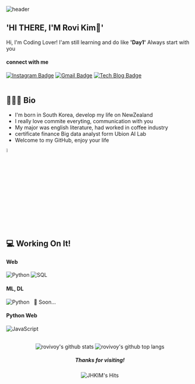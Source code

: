 ![header](https://capsule-render.vercel.app/api?type=waving&color=auto&height=300&section=header&text=rovivoy88%22&fontSize=90)

'HI THERE, I'M Rovi Kim👋'
-------
	   
Hi, I'm Coding Lover! I'am still learning and do like **'Day1'**
Always start with you


#### connect with me
[![Instagram Badge](https://img.shields.io/badge/Instagram-dd2a7b?style=flat-square&logo=Instagram&logoColor=white)](https://www.instagram.com/rovivoy/)
[![Gmail Badge](https://img.shields.io/badge/Gmail-4285f4?style=flat-square&logo=Gmail&logoColor=white&link=mailto:abcrang@gmail.com)](mailto:gyjh486@gmail.com)
[![Tech Blog Badge](http://img.shields.io/badge/-Tech%20blog-black?style=flat-square&logo=github&link={link})](https://rovivoy88.github.io/)
<br/>
<br/>
## 🙇🏻‍♂️ Bio

- I'm born in South Korea, develop my life on NewZealand
- I really love commite everyting, communication with you
- My major was english literature, had worked in coffee industry 
- certificate finance Big data analyst form Ubion AI Lab
- Welcome to my GitHub, enjoy your life
<div align=left>
    <img alt="" src="https://simpleicons.org/icons/buymeacoffee.svg" width=5%>  
        
</div>
<br/>
  
  
## 💻 Working On It!


#### Web
<div align=left>     
    <img alt="Python" src="https://img.shields.io/badge/python%20-%2314354C.svg?&style=flat-square&logo=python&logoColor=white"/>    
    <img alt="SQL" src="https://img.shields.io/badge/MySQL-005C84?style=flat-square&logo=mysql&logoColor=white"/>      
</div>

#### ML, DL

<div align=left>
    <img alt="Python" src="https://img.shields.io/badge/python%20-%2314354C.svg?&style=flat-square&logo=python&logoColor=white"/>    
    <img alt="" src="https://img.shields.io/badge/Numpy-777BB4?style=flat-square&logo=numpy&logoColor=white">
    <img alt="" src="https://img.shields.io/badge/Pandas-2C2D72?style=flat-square&logo=pandas&logoColor=white">
    <img alt="" src="https://img.shields.io/badge/scikit_learn-F7931E?style=flat-
</div>
<br/>
  
 
## 🐣 Soon...

#### Python Web
<div align=left>
	<img alt="JavaScript" src="https://img.shields.io/badge/javascript%20-%23323330.svg?&style=flat-square&logo=javascript&logoColor=%23F7DF1E"/>
	<img alt="" src="https://img.shields.io/badge/Flask-000000?style=flat-square&logo=flask&logoColor=white">
	<img alt="" src="https://img.shields.io/badge/Django-092E20?style=flat-square&logo=django&logoColor=green">
</div>
<br/>

<div align=center>

![rovivoy's github stats](https://github-readme-stats.vercel.app/api?username=rovivoy88&theme=react&show_icons=true,prs&cache_seconds=1800)
![rovivoy's github top langs](https://github-readme-stats.vercel.app/api/top-langs/?username=HAERANGMAN&theme=react&show_icons=true)
</div>

<div align=center>
	
##### Thanks for visiting!
![JHKIM's Hits](https://hits.seeyoufarm.com/api/count/incr/badge.svg?url=https%3A%2F%2Fgithub.com%2FHAERANGMAN1212%2Fhit-counter)
</div>
